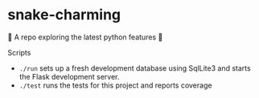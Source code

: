 # snake-charming
🐍 A repo exploring the latest python features 🐍

Scripts
- `./run` sets up a fresh development database using SqlLite3 and starts the Flask development server.
- `./test` runs the tests for this project and reports coverage 